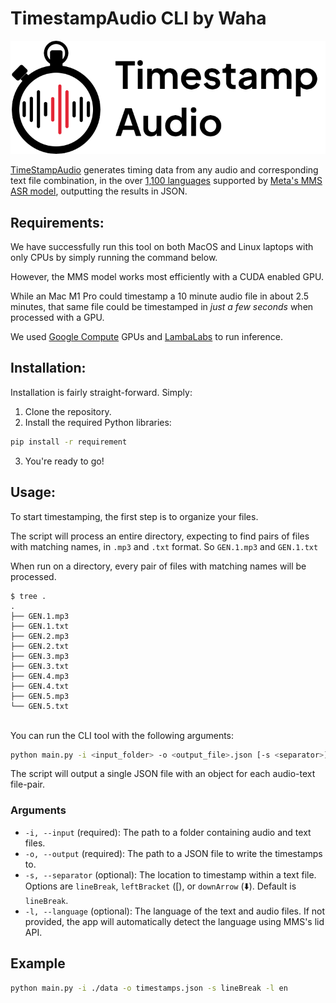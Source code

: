 # TimestampAudio CLI by Waha

![TimestampAudio.com Logo](./logo.png "TimestampAudio.com Logo")

[TimeStampAudio](https://timestampaudio.com) generates timing data from any audio and corresponding text file combination, in the over [1,100 languages](https://dl.fbaipublicfiles.com/mms/misc/language_coverage_mms.html) supported by [Meta's MMS ASR model](https://ai.meta.com/blog/multilingual-model-speech-recognition/), outputting the results in JSON.


## Requirements:

We have successfully run this tool on both MacOS and Linux laptops with only CPUs by simply running the command below.

However, the MMS model works most efficiently with a CUDA enabled GPU. 

While an Mac M1 Pro could timestamp a 10 minute audio file in about 2.5 minutes, that same file could be timestamped in _just a few seconds_ when processed with a GPU.

We used [Google Compute](https://cloud.google.com/compute/docs/gpus) GPUs and [LambaLabs](https://lambdalabs.com/) to run inference.


## Installation:

Installation is fairly straight-forward. Simply:

1. Clone the repository.
2. Install the required Python libraries:

```sh
pip install -r requirement
```
3. You're ready to go!


## Usage:

To start timestamping, the first step is to organize your files.

The script will process an entire directory, expecting to find pairs of files with matching names, in `.mp3` and `.txt` format. So `GEN.1.mp3` and `GEN.1.txt`


When run on a directory, every pair of files with matching names will be processed.


```
$ tree .
.
├── GEN.1.mp3
├── GEN.1.txt
├── GEN.2.mp3
├── GEN.2.txt
├── GEN.3.mp3
├── GEN.3.txt
├── GEN.4.mp3
├── GEN.4.txt
├── GEN.5.mp3
└── GEN.5.txt
```


\
You can run the CLI tool with the following arguments:

```sh
python main.py -i <input_folder> -o <output_file>.json [-s <separator>] [-l <language>]
```

The script will output a single JSON file with an object for each audio-text file-pair.


### Arguments

- `-i, --input` (required): The path to a folder containing audio and text files.
- `-o, --output` (required): The path to a JSON file to write the timestamps to.
- `-s, --separator` (optional): The location to timestamp within a text file. Options are `lineBreak`, `leftBracket` ([), or `downArrow` (⬇️). Default is `lineBreak`.
- `-l, --language` (optional): The language of the text and audio files. If not provided, the app will automatically detect the language using MMS's lid API.

## Example

```sh
python main.py -i ./data -o timestamps.json -s lineBreak -l en
```
